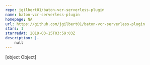 ```yaml
---
repo: jgilbert01/baton-vcr-serverless-plugin
name: baton-vcr-serverless-plugin
homepage: NA
url: https://github.com/jgilbert01/baton-vcr-serverless-plugin
stars: 1
starredAt: 2019-03-15T03:59:03Z
description: |-
    null
---
```


[object Object]
